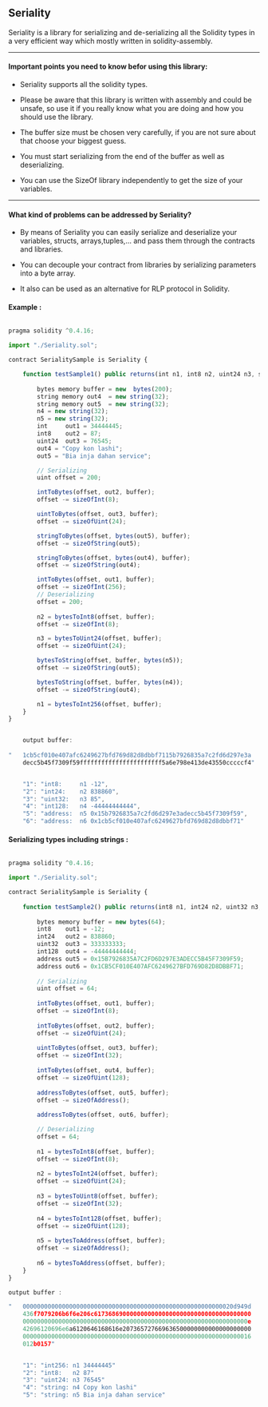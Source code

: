## Seriality

Seriality is a library for serializing and de-serializing all the Solidity types in a very efficient way which mostly written in solidity-assembly. 

---
#### Important points you need to know befor using this library:

* Seriality supports all the solidity types.

* Please be aware that this library is written with assembly and could be unsafe, so use it if you really know what you are doing and how you should use the library.

* The buffer size must be chosen very carefully, if you are not sure about that choose your biggest guess.

* You must start serializing from the end of the buffer as well as deserializing.

* You can use the SizeOf library independently to get the size of your variables.

---

#### What kind of problems can be addressed by Seriality?

* By means of Seriality you can easily serialize and deserialize your variables, structs, arrays,tuples,... and pass them through the contracts and libraries.

* You can decouple your contract from libraries by serializing parameters into a byte array.

* It also can be used as an alternative for RLP protocol in Solidity.

#### Example :

```js

pragma solidity ^0.4.16;

import "./Seriality.sol";

contract SerialitySample is Seriality {

    function testSample1() public returns(int n1, int8 n2, uint24 n3, string n4,string n5) {
        
        bytes memory buffer = new  bytes(200);
        string memory out4  = new string(32);        
        string memory out5  = new string(32);
        n4 = new string(32);
        n5 = new string(32);
        int     out1 = 34444445;
        int8    out2 = 87;
        uint24  out3 = 76545;
        out4 = "Copy kon lashi";
        out5 = "Bia inja dahan service";

        // Serializing
        uint offset = 200;

        intToBytes(offset, out2, buffer);
        offset -= sizeOfInt(8);

        uintToBytes(offset, out3, buffer);
        offset -= sizeOfUint(24);

        stringToBytes(offset, bytes(out5), buffer);
        offset -= sizeOfString(out5);

        stringToBytes(offset, bytes(out4), buffer);
        offset -= sizeOfString(out4);       

        intToBytes(offset, out1, buffer);
        offset -= sizeOfInt(256);
        // Deserializing
        offset = 200; 
            
        n2 = bytesToInt8(offset, buffer);
        offset -= sizeOfInt(8);

        n3 = bytesToUint24(offset, buffer);
        offset -= sizeOfUint(24);

        bytesToString(offset, buffer, bytes(n5));
        offset -= sizeOfString(out5);

        bytesToString(offset, buffer, bytes(n4));
        offset -= sizeOfString(out4);

        n1 = bytesToInt256(offset, buffer);
    }
}    
```    
```js

    output buffer:
    
"	1cb5cf010e407afc6249627bfd769d82d8dbbf7115b7926835a7c2fd6d297e3a
	decc5b45f7309f59fffffffffffffffffffffff5a6e798e413de43550cccccf4"


    "1": "int8: 	n1 -12",
    "2": "int24: 	n2 838860",
    "3": "uint32: 	n3 85",
    "4": "int128: 	n4 -44444444444",
    "5": "address: 	n5 0x15b7926835a7c2fd6d297e3adecc5b45f7309f59",
    "6": "address: 	n6 0x1cb5cf010e407afc6249627bfd769d82d8dbbf71"

```

#### Serializing types including strings :

```js

pragma solidity ^0.4.16;

import "./Seriality.sol";

contract SerialitySample is Seriality {
    
    function testSample2() public returns(int8 n1, int24 n2, uint32 n3, int128 n4, address n5, address n6) {
        
        bytes memory buffer = new bytes(64);
        int8    out1 = -12;
        int24   out2 = 838860;
        uint32  out3 = 333333333;
        int128  out4 = -44444444444;
        address out5 = 0x15B7926835A7C2FD6D297E3ADECC5B45F7309F59;
        address out6 = 0x1CB5CF010E407AFC6249627BFD769D82D8DBBF71;
        
        // Serializing
        uint offset = 64;
        
        intToBytes(offset, out1, buffer);
        offset -= sizeOfInt(8);
        
        intToBytes(offset, out2, buffer);
        offset -= sizeOfUint(24);
        
        uintToBytes(offset, out3, buffer);
        offset -= sizeOfInt(32);
        
        intToBytes(offset, out4, buffer);
        offset -= sizeOfUint(128);
        
        addressToBytes(offset, out5, buffer);
        offset -= sizeOfAddress();
        
        addressToBytes(offset, out6, buffer);

        // Deserializing
        offset = 64; 
       
        n1 = bytesToInt8(offset, buffer);
        offset -= sizeOfInt(8);
        
        n2 = bytesToInt24(offset, buffer);
        offset -= sizeOfUint(24);
        
        n3 = bytesToUint8(offset, buffer);
        offset -= sizeOfInt(32);
        
        n4 = bytesToInt128(offset, buffer);
        offset -= sizeOfUint(128);
        
        n5 = bytesToAddress(offset, buffer);
        offset -= sizeOfAddress();
        
        n6 = bytesToAddress(offset, buffer);
    }
}	

```


```js
output buffer :

"   00000000000000000000000000000000000000000000000000000000020d949d
    436f7079206b6f6e206c61736869000000000000000000000000000000000000
    000000000000000000000000000000000000000000000000000000000000000e
    42696120696e6a6120646168616e207365727669636500000000000000000000
    0000000000000000000000000000000000000000000000000000000000000016
    012b0157"


    "1": "int256: n1 34444445"
    "2": "int8:   n2 87"
    "3": "uint24: n3 76545"
    "4": "string: n4 Copy kon lashi"
    "5": "string: n5 Bia inja dahan service"

```